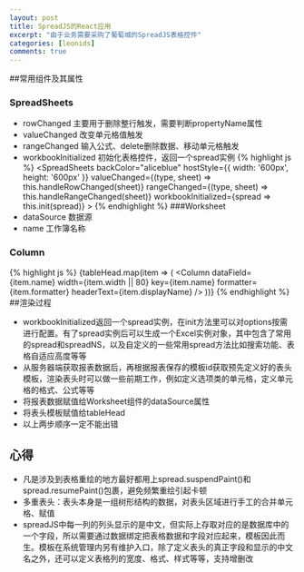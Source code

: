 ```yaml
---
layout: post
title: SpreadJS的React应用
excerpt: "由于业务需要采购了葡萄城的SpreadJS表格控件"
categories: [leonids]
comments: true
---
```


##常用组件及其属性
### SpreadSheets
* rowChanged 
主要用于删除整行触发，需要判断propertyName属性
* valueChanged 
改变单元格值触发
* rangeChanged
输入公式、delete删除数据、移动单元格触发
* workbookInitialized
初始化表格控件，返回一个spread实例
{% highlight js %}
<SpreadSheets
                  backColor="aliceblue"
                  hostStyle={{ width: '600px', height: '600px' }}
                  valueChanged={(type, sheet) => this.handleRowChanged(sheet)}
                  rangeChanged={(type, sheet) => this.handleRangeChanged(sheet)}
                  workbookInitialized={spread => this.init(spread)}
                >
{% endhighlight %}
###Worksheet
* dataSource
数据源
* name
工作簿名称
### Column
{% highlight js %}
<Worksheet name="工作簿" dataSource={data} frozenColumnCount={3}>
                    {tableHead.map(item => (
                      <Column
                        dataField={item.name}
                        width={item.width || 80}
                        key={item.name}
                        formatter={item.formatter}
                        headerText={item.displayName}
                      />
                    ))}
                  </Worksheet>
{% endhighlight %}
##渲染过程
* workbookInitialized返回一个spread实例，在init方法里可以对options按需进行配置。有了spread实例后可以生成一个Excel实例对象，其中包含了常用的spread和spreadNS，以及自定义的一些常用spread方法比如搜索功能、表格自适应高度等等
* 从服务器端获取报表数据后，再根据报表保存的模板id获取预先定义好的表头模板，渲染表头时可以做一些前期工作，例如定义选项类的单元格，定义单元格的格式、公式等等
* 将报表数据赋值给Worksheet组件的dataSource属性
* 将表头模板赋值给tableHead
* 以上两步顺序一定不能出错
## 心得
* 凡是涉及到表格重绘的地方最好都用上spread.suspendPaint()和spread.resumePaint()包裹，避免频繁重绘引起卡顿
* 多重表头：表头本身是一组树形结构的数据，对表头区域进行手工的合并单元格、赋值
* spreadJS中每一列的列头显示的是中文，但实际上存取对应的是数据库中的一个字段，所以需要通过数据绑定把表格数据和字段对应起来，模板因此而生。模板在系统管理内另有维护入口，除了定义表头的真正字段和显示的中文名之外，还可以定义表格列的宽度、格式、样式等等，支持增删改



